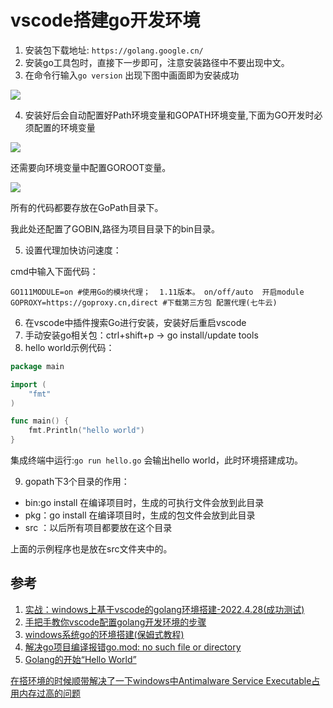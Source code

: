 <!--
 * @Description: 
 * @Author: Alone
 * @Date: 2022-05-10 22:32:20
 * @LastEditors: Alone
 * @LastEditTime: 2022-05-10 23:00:30
-->
# vscode搭建go开发环境

1. 安装包下载地址: `https://golang.google.cn/` 
2. 安装go工具包时，直接下一步即可，注意安装路径中不要出现中文。
3. 在命令行输入`go version` 出现下图中画面即为安装成功

![](https://i0.hdslb.com/bfs/album/9e4342ed61b6cdc8db4d458306c39dcebff6fd90.png)

4. 安装好后会自动配置好Path环境变量和GOPATH环境变量,下面为GO开发时必须配置的环境变量

![](https://img-blog.csdnimg.cn/img_convert/fc7ade2ed942d8f5cd11e9e078d40468.png)

还需要向环境变量中配置GOROOT变量。

![](https://i0.hdslb.com/bfs/album/5dd1e425a1e0b3df1763f8f37e38c2da7e8b7b82.png)

所有的代码都要存放在GoPath目录下。

我此处还配置了GOBIN,路径为项目目录下的bin目录。

5. 设置代理加快访问速度：

cmd中输入下面代码：

```
GO111MODULE=on #使用Go的模块代理；  1.11版本。 on/off/auto  开启module
GOPROXY=https://goproxy.cn,direct #下载第三方包 配置代理(七牛云)
```

6. 在vscode中插件搜索Go进行安装，安装好后重启vscode
7. 手动安装go相关包：ctrl+shift+p -> go install/update tools
8. hello world示例代码：

```go
package main

import (
	"fmt"
)

func main() {
	fmt.Println("hello world")
}
```

集成终端中运行:`go run hello.go` 会输出hello world，此时环境搭建成功。

9. gopath下3个目录的作用：

- bin:go install 在编译项目时，生成的可执行文件会放到此目录
- pkg：go install 在编译项目时，生成的包文件会放到此目录
- src ：以后所有项目都要放在这个目录

上面的示例程序也是放在src文件夹中的。

## 参考

1. [实战：windows上基于vscode的golang环境搭建-2022.4.28(成功测试)](https://blog.csdn.net/weixin_39246554/article/details/124507926)
2. [手把手教你vscode配置golang开发环境的步骤](https://www.jb51.net/article/207157.htm)
3. [windows系统go的环境搭建(保姆式教程)](https://blog.csdn.net/ohmygodes/article/details/122646716)
4. [解决go项目编译报错go.mod: no such file or directory](https://blog.csdn.net/HYZX_9987/article/details/122922902)
5. [Golang的开始“Hello World”](https://juejin.cn/post/7038198669220266014)

[在搭环境的时候顺带解决了一下windows中Antimalware Service Executable占用内存过高的问题](https://blog.csdn.net/qq_41371349/article/details/106628372)